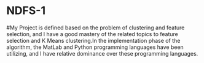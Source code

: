 # NDFS-1
#My Project is defined based on the problem of clustering and feature selection, and I have a good mastery of the related topics to feature selection and K Means clustering.In the implementation phase of the algorithm, the MatLab and Python programming languages have been utilizing, and I have relative dominance over these programming languages.
